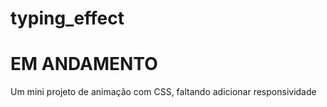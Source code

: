 # typing_effect
# EM ANDAMENTO
Um mini projeto de animação com CSS, faltando adicionar responsividade
